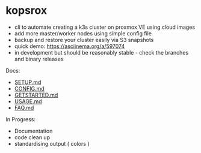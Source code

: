 # kopsrox

- cli to automate creating a k3s cluster on proxmox VE using cloud images
- add more master/worker nodes using simple config file
- backup and restore your cluster easily via S3 snapshots
- quick demo: https://asciinema.org/a/597074
- in development but should be reasonably stable - check the branches and binary releases

Docs:

 - [SETUP.md](docs/SETUP.md)
 - [CONFIG.md](docs/CONFIG.md)
 - [GETSTARTED.md](docs/GETSTARTED.md)
 - [USAGE.md](docs/USAGE.md)
 - [FAQ.md](docs/FAQ.md)

In Progress:

 - Documentation
 - code clean up 
 - standardising output ( colors ) 
